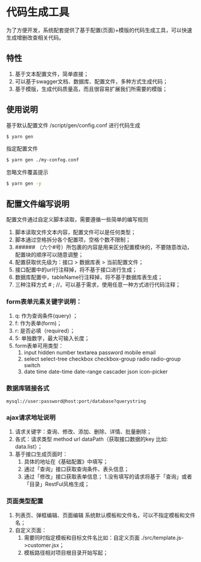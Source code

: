 # 代码生成工具
为了方便开发，系统配套提供了基于配置(页面)+模版的代码生成工具，可以快速生成增删改查相关代码。

## 特性
1. 基于文本配置文件，简单直接；
1. 可以基于swagger文档、数据库、配置文件，多种方式生成代码；
1. 基于模版，生成代码质量高，而且很容易扩展我们所需要的模版；

## 使用说明
基于默认配置文件 /script/gen/config.conf 进行代码生成
```bash
$ yarn gen
```

指定配置文件
```bash
$ yarn gen ./my-confog.conf
```

忽略文件覆盖提示
```bash
$ yarn gen -y
```

## 配置文件编写说明
配置文件通过自定义脚本读取，需要遵循一些简单的编写规则

1. 脚本读取文件文本内容，配置文件可以是任何类型；
1. 脚本通过空格拆分各个配置项，空格个数不限制；
1. \#\#\#\#\#\# （六个#号）所包裹的内容是用来区分配置模块的，不要随意改动， 配置块的顺序可以随意调整；
1. 配置获取优先级为：接口 > 数据库表 > 当前配置文件；
1. 接口配置中的url行注释掉，将不基于接口进行生成；
1. 数据库配置中，tableName行注释掉，将不基于数据库表生成；
1. 三种注释方式 # ; //，可以基于需求，使用任意一种方式进行代码注释；

### form表单元素关键字说明： 
1. q: 作为查询条件(query) ；
1. f: 作为表单(form)；
1. r: 是否必填（required）；
1. 5: 单独数字，最大可输入长度；
1. form表单可用类型：
    1. input hidden number textarea password mobile email
    1. select select-tree checkbox checkbox-group radio radio-group switch
    1. date time date-time date-range cascader json icon-picker

### 数据库链接各式
```
mysql://user:password@host:port/database?querystring
```
### ajax请求地址说明
1. 请求关键字：查询、修改、添加、删除、详情、批量删除；
1. 各式：请求类型 method url dataPath（获取接口数据的key 比如: data.list）；
1. 基于接口生成页面时：
    1. 具体的地址在《基础配置》中填写；
    1. 通过「查询」接口获取查询条件、表头信息；
    1. 通过「修改」接口获取表单信息；
    1.没有填写的请求将基于「查询」或者「目录」RestFul风格生成；

### 页面类型配置
1. 列表页、弹框编辑、页面编辑 系统默认模板和文件名，可以不指定模板和文件名；
1. 自定义页面：
    1. 需要同时指定模板和目标文件名比如：自定义页面 ./src/template.js->customer.jsx；
    1. 模板路径相对项目根目录开始写起；

